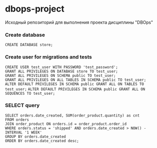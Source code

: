 # dbops-project
Исходный репозиторий для выполнения проекта дисциплины "DBOps"

### Create database

`CREATE DATABASE store;`

### Create user for migrations and tests  

`CREATE USER test_user WITH PASSWORD 'test_password';`  
`GRANT ALL PRIVILEGES ON DATABASE store TO test_user;`  
`GRANT ALL PRIVILEGES ON SCHEMA public TO test_user;`  
`GRANT ALL PRIVILEGES ON ALL TABLES IN SCHEMA public TO test_user;`
`ALTER DEFAULT PRIVILEGES IN SCHEMA public GRANT ALL ON TABLES TO test_user;`
`ALTER DEFAULT PRIVILEGES IN SCHEMA public GRANT ALL ON SEQUENCES TO test_user;`

### SELECT query

```
SELECT orders.date_created, SUM(order_product.quantity) as cnt
FROM orders
JOIN order_product ON orders.id = order_product.order_id
WHERE orders.status = 'shipped' AND orders.date_created > NOW() - INTERVAL '1 WEEK'
GROUP BY orders.date_created
ORDER BY orders.date_created desc;
```
